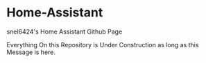 # Home-Assistant
snel6424's Home Assistant Github Page

Everything On this Repository is Under Construction as long as this Message is here.
